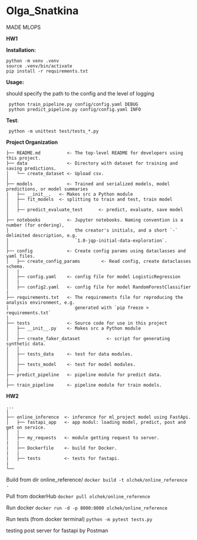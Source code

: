 # Olga_Snatkina
MADE MLOPS

**HW1**

**Installation:**
```
python -m venv .venv
source .venv/bin/activate
pip install -r requirements.txt
```
**Usage:**

should specify the path to the config and the level of logging
```
 python train_pipeline.py config/config.yaml DEBUG 
 python predict_pipeline.py config/config.yaml INFO
 ```

**Test**:
```
 python -m unittest test/tests_*.py
 ```

**Project Organization**
```
├── README.md          <- The top-level README for developers using this project.
├── data               <- Directory with dataset for training and saving predictions.
│   └── create_dataset <- Upload csv.
│
├── models             <- Trained and serialized models, model predictions, or model summaries
|   ├── __init__.   <- Makes src a Python module
│   ├── fit_models  <- splitting to train and test, train model
│   │
│   ├── predict_evaluate_test      <- predict, evaluate, save model
│
├── notebooks          <- Jupyter notebooks. Naming convention is a number (for ordering),
│                         the creator's initials, and a short `-` delimited description, e.g.
│                         `1.0-jqp-initial-data-exploration`.
│
├── config             <- Create config params using dataclasses and yaml files.
│   ├── create_config_params        <- Read config, create dataclasses schema.
│   |  
│   ├── config.yaml    <- config file for model LogisticRegression 
│   |  
│   ├── config2.yaml   <- config file for model RandomForestClassifier
|
├── requirements.txt   <- The requirements file for reproducing the analysis environment, e.g.
│                         generated with `pip freeze > requirements.txt`
│
├── tests              <- Source code for use in this project
│   ├── __init__.py    <- Makes src a Python module
│   │
│   ├── create_faker_dataset          <- script for generating synthetic data. 
│   │
│   ├── tests_data     <- test for data modules.
│   │
│   ├── tests_model    <- test for model modules.
│   │
├── predict_pipeline   <- pipeline module for predict data.
|
├── train_pipeline     <- pipeline module for train models.
```

**HW2**
```
...
│
├── online_inference  <- inference for ml_project model using FastApi.
│   ├── fastapi_app   <- app modul: loading model, predict, post and get on service.
│   │
│   ├── my_requests   <- module getting request to server.
|   |
|   ├── Dockerfile    <- build for Docker.
|   |
|   ├── tests         <- tests for fastapi.
|
└──
```
Build from dir online_reference/ 
``` docker build -t olchek/online_reference . ```

Pull from dockerHub 
``` docker pull olchek/online_reference ```

Run docker
``` docker run -d -p 8000:8000 olchek/online_reference ```

Run tests (from docker terminal)
``` python -m pytest tests.py ```

testing post server for fastapi by Postman
